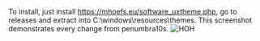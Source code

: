 To install, just install https://mhoefs.eu/software_uxtheme.php, go to releases and extract into C:\windows\resources\themes.
This screenshot demonstrates every change from penumbra10s.
![HOH](https://github.com/Thespikedballofdoom/penumbro10/assets/43627353/93dfdd66-494d-43e3-b3ef-ecc1474aeb34)
